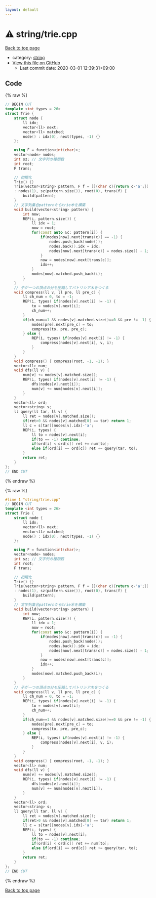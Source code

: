 ```yaml
---
layout: default
---
```


<!-- mathjax config similar to math.stackexchange -->
<script type="text/javascript" async
  src="https://cdnjs.cloudflare.com/ajax/libs/mathjax/2.7.5/MathJax.js?config=TeX-MML-AM_CHTML">
</script>
<script type="text/x-mathjax-config">
  MathJax.Hub.Config({
    TeX: { equationNumbers: { autoNumber: "AMS" }},
    tex2jax: {
      inlineMath: [ ['$','$'] ],
      processEscapes: true
    },
    "HTML-CSS": { matchFontHeight: false },
    displayAlign: "left",
    displayIndent: "2em"
  });
</script>

<script type="text/javascript" src="https://cdnjs.cloudflare.com/ajax/libs/jquery/3.4.1/jquery.min.js"></script>
<script src="https://cdn.jsdelivr.net/npm/jquery-balloon-js@1.1.2/jquery.balloon.min.js" integrity="sha256-ZEYs9VrgAeNuPvs15E39OsyOJaIkXEEt10fzxJ20+2I=" crossorigin="anonymous"></script>
<script type="text/javascript" src="../../assets/js/copy-button.js"></script>
<link rel="stylesheet" href="../../assets/css/copy-button.css" />


# :warning: string/trie.cpp

<a href="../../index.html">Back to top page</a>

* category: <a href="../../index.html#b45cffe084dd3d20d928bee85e7b0f21">string</a>
* <a href="{{ site.github.repository_url }}/blob/master/string/trie.cpp">View this file on GitHub</a>
    - Last commit date: 2020-03-01 12:39:31+09:00




## Code

<a id="unbundled"></a>
{% raw %}
```cpp
// BEGIN CUT
template <int types = 26>
struct Trie {
    struct node {
        ll idx;
        vector<ll> next;
        vector<ll> matched;
        node() : idx(0), next(types, -1) {}
    };

    using F = function<int(char)>;
    vector<node> nodes;
    int sz; // 文字列の種類数
    int root;
    F trans;

    // 初期化
    Trie() {}
    Trie(vector<string> pattern, F f = [](char c){return c-'a';})
    : nodes(1), sz(pattern.size()), root(0), trans(f) {
        build(pattern);
    }
    // 文字列集合patternからtrie木を構築
    void build(vector<string> pattern) {
        int now;
        REP(i, pattern.size()) {
            ll idx = 1;
            now = root;
            for(const auto &c: pattern[i]) {
                if(nodes[now].next[trans(c)] == -1) {
                    nodes.push_back(node());
                    nodes.back().idx = idx;
                    nodes[now].next[trans(c)] = nodes.size() - 1;
                }
                now = nodes[now].next[trans(c)];
                idx++;
            }
            nodes[now].matched.push_back(i);
        }
    }
    // 子が一つの頂点の分を圧縮してパトリシア木をつくる
    void compress(ll v, ll pre, ll pre_c) {
        ll ch_num = 0, to = -1;
        REP(i, types) if(nodes[v].next[i] != -1) {
            to = nodes[v].next[i];
            ch_num++;
        }
        if(ch_num==1 && nodes[v].matched.size()==0 && pre != -1) {
            nodes[pre].next[pre_c] = to;
            compress(to, pre, pre_c);
        } else {
            REP(i, types) if(nodes[v].next[i] != -1) {
                compress(nodes[v].next[i], v, i);
            }
        }
    }
    void compress() { compress(root, -1, -1); }
    vector<ll> num;
    void dfs(ll v) {
        num[v] += nodes[v].matched.size();
        REP(i, types) if(nodes[v].next[i] != -1) {
            dfs(nodes[v].next[i]);
            num[v] += num[nodes[v].next[i]];
        }
    }
    vector<ll> ord;
    vector<string> s;
    ll query(ll tar, ll v) {
        ll ret = nodes[v].matched.size();
        if(ret>0 && nodes[v].matched[0] == tar) return 1;
        ll c = s[tar][nodes[v].idx]-'a';
        REP(i, types) {
            ll to = nodes[v].next[i];
            if(to == -1) continue;
            if(ord[i] < ord[c]) ret += num[to];
            else if(ord[i] == ord[c]) ret += query(tar, to);
        }
        return ret;
    }
};
// END CUT
```
{% endraw %}

<a id="bundled"></a>
{% raw %}
```cpp
#line 1 "string/trie.cpp"
// BEGIN CUT
template <int types = 26>
struct Trie {
    struct node {
        ll idx;
        vector<ll> next;
        vector<ll> matched;
        node() : idx(0), next(types, -1) {}
    };

    using F = function<int(char)>;
    vector<node> nodes;
    int sz; // 文字列の種類数
    int root;
    F trans;

    // 初期化
    Trie() {}
    Trie(vector<string> pattern, F f = [](char c){return c-'a';})
    : nodes(1), sz(pattern.size()), root(0), trans(f) {
        build(pattern);
    }
    // 文字列集合patternからtrie木を構築
    void build(vector<string> pattern) {
        int now;
        REP(i, pattern.size()) {
            ll idx = 1;
            now = root;
            for(const auto &c: pattern[i]) {
                if(nodes[now].next[trans(c)] == -1) {
                    nodes.push_back(node());
                    nodes.back().idx = idx;
                    nodes[now].next[trans(c)] = nodes.size() - 1;
                }
                now = nodes[now].next[trans(c)];
                idx++;
            }
            nodes[now].matched.push_back(i);
        }
    }
    // 子が一つの頂点の分を圧縮してパトリシア木をつくる
    void compress(ll v, ll pre, ll pre_c) {
        ll ch_num = 0, to = -1;
        REP(i, types) if(nodes[v].next[i] != -1) {
            to = nodes[v].next[i];
            ch_num++;
        }
        if(ch_num==1 && nodes[v].matched.size()==0 && pre != -1) {
            nodes[pre].next[pre_c] = to;
            compress(to, pre, pre_c);
        } else {
            REP(i, types) if(nodes[v].next[i] != -1) {
                compress(nodes[v].next[i], v, i);
            }
        }
    }
    void compress() { compress(root, -1, -1); }
    vector<ll> num;
    void dfs(ll v) {
        num[v] += nodes[v].matched.size();
        REP(i, types) if(nodes[v].next[i] != -1) {
            dfs(nodes[v].next[i]);
            num[v] += num[nodes[v].next[i]];
        }
    }
    vector<ll> ord;
    vector<string> s;
    ll query(ll tar, ll v) {
        ll ret = nodes[v].matched.size();
        if(ret>0 && nodes[v].matched[0] == tar) return 1;
        ll c = s[tar][nodes[v].idx]-'a';
        REP(i, types) {
            ll to = nodes[v].next[i];
            if(to == -1) continue;
            if(ord[i] < ord[c]) ret += num[to];
            else if(ord[i] == ord[c]) ret += query(tar, to);
        }
        return ret;
    }
};
// END CUT

```
{% endraw %}

<a href="../../index.html">Back to top page</a>

